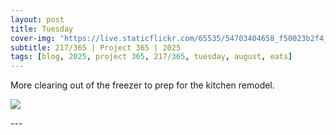 ```yaml
---
layout: post
title: Tuesday
cover-img: "https://live.staticflickr.com/65535/54703404658_f50023b2f4_h.jpg"
subtitle: 217/365 | Project 365 | 2025
tags: [blog, 2025, project 365, 217/365, tuesday, august, eats]
---
```

<style>
  .intro-header.big-img {
    background-position:center; 
  }
</style>
More clearing out of the freezer to prep for the kitchen remodel.
<p class="post-img-wrap">
  <img src="https://live.staticflickr.com/65535/54703404658_f50023b2f4_h.jpg">
</p>
---
